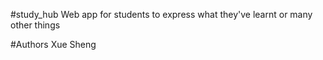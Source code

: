 #study_hub
Web app for students to express what they've learnt or many other things

#Authors
Xue Sheng